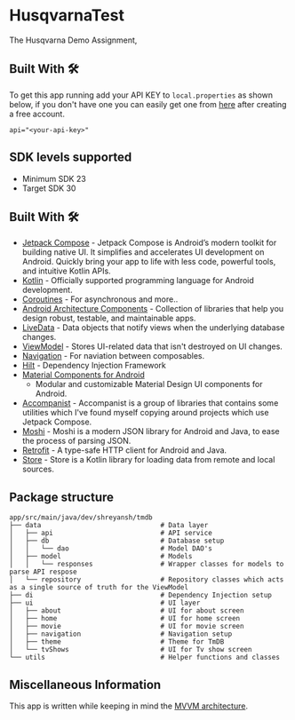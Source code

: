 # HusqvarnaTest

The Husqvarna Demo Assignment,

Built With 🛠
--------------

To get this app running add your API KEY to `local.properties` as shown below, if you don't have one
you can easily get one from [here](https://www.themoviedb.org/settings/api) after creating a free
account.

```
api="<your-api-key>"
```

SDK levels supported
--------------

- Minimum SDK 23
- Target SDK 30

Built With 🛠
--------------

- [Jetpack Compose](https://developer.android.com/jetpack/compose/) - Jetpack Compose is Android’s
  modern toolkit for building native UI. It simplifies and accelerates UI development on Android.
  Quickly bring your app to life with less code, powerful tools, and intuitive Kotlin APIs.
- [Kotlin](https://kotlinlang.org/) - Officially supported programming language for Android
  development.
- [Coroutines](https://kotlinlang.org/docs/reference/coroutines-overview.html) - For asynchronous
  and more..
- [Android Architecture Components](https://developer.android.com/topic/libraries/architecture) -
  Collection of libraries that help you design robust, testable, and maintainable apps.
- [LiveData](https://developer.android.com/topic/libraries/architecture/livedata) - Data objects
  that notify views when the underlying database changes.
- [ViewModel](https://developer.android.com/topic/libraries/architecture/viewmodel) - Stores
  UI-related data that isn't destroyed on UI changes.
- [Navigation](https://developer.android.com/jetpack/compose/navigation) - For naviation between
  composables.
- [Hilt](https://dagger.dev/hilt/) - Dependency Injection Framework
- [Material Components for Android](https://github.com/material-components/material-components-android)
    - Modular and customizable Material Design UI components for Android.
- [Accompanist](https://google.github.io/accompanist/) - Accompanist is a group of libraries that
  contains some utilities which I've found myself copying around projects which use Jetpack Compose.
- [Moshi](https://github.com/square/moshi) - Moshi is a modern JSON library for Android and Java, to
  ease the process of parsing JSON.
- [Retrofit](https://github.com/square/retrofit) - A type-safe HTTP client for Android and Java.
- [Store](https://github.com/dropbox/Store) - Store is a Kotlin library for loading data from remote
  and local sources.

Package structure
-----------------

```
app/src/main/java/dev/shreyansh/tmdb
├── data                              # Data layer
│   ├── api                           # API service
│   ├── db                            # Database setup
│   │   └── dao                       # Model DAO's
│   ├── model                         # Models
│   │   └── responses                 # Wrapper classes for models to parse API respose
│   └── repository                    # Repository classes which acts as a single source of truth for the ViewModel
├── di                                # Dependency Injection setup
├── ui                                # UI layer
│   ├── about                         # UI for about screen
│   ├── home                          # UI for home screen
│   ├── movie                         # UI for movie screen
│   ├── navigation                    # Navigation setup
│   ├── theme                         # Theme for TmDB
│   └── tvShows                       # UI for Tv show screen
└── utils                             # Helper functions and classes
```

Miscellaneous Information
----------------

This app is written while keeping in mind
the [MVVM architecture](https://developer.android.com/jetpack/guide).
